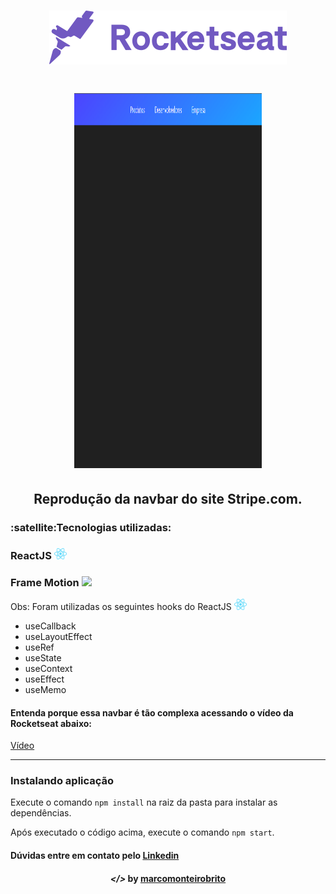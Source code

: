 <h1 align="center">
    <img alt="" title="" src="readme/rocketseat.svg">
</h1>

<h1 align="center">
    <img alt="" title="" src="readme/navbar.gif" width="300" height="600">
</h1>

<h2 align="center">Reprodução da navbar do site Stripe.com.</h2>

<h3><strong>:satellite:Tecnologias utilizadas:</strong></h3>

<h3>ReactJS <img src="readme/react.png" alt="react" height="18"> </h3>
<h3>Frame Motion <img src="readme/framerMotion.png alt="framer motion" height="18"> </h3>

Obs: Foram utilizadas os seguintes hooks do ReactJS <img src="readme/react.png" alt="react" height="18">

<ul>
<li>useCallback</li>
<li>useLayoutEffect</li>
<li>useRef</li>
<li>useState</li>
<li>useContext</li>
<li>useEffect</li>
<li>useMemo</li>
</ul>

<h4>Entenda porque essa navbar é tão complexa acessando o vídeo da Rocketseat abaixo: </h4>
<a href="https://www.youtube.com/watch?v=B7V0q0ZSz2o&t=7200s" target"_blank">Vídeo</a>

---

### Instalando aplicação

Execute o comando ```npm install``` na raiz da pasta para instalar as dependências.

Após executado o código acima, execute o comando ```npm start```.

<h4>Dúvidas entre em contato pelo <a href="https://www.linkedin.com/in/marco-antonio-monteiro-de-brito-541ba0144/" target="_blank">Linkedin</a> </h4>

<h4 align="center"> <em>&lt;/&gt;</em> by <a href="https://github.com/marcomonteirobrito" target="_blank">marcomonteirobrito</a> </h4>